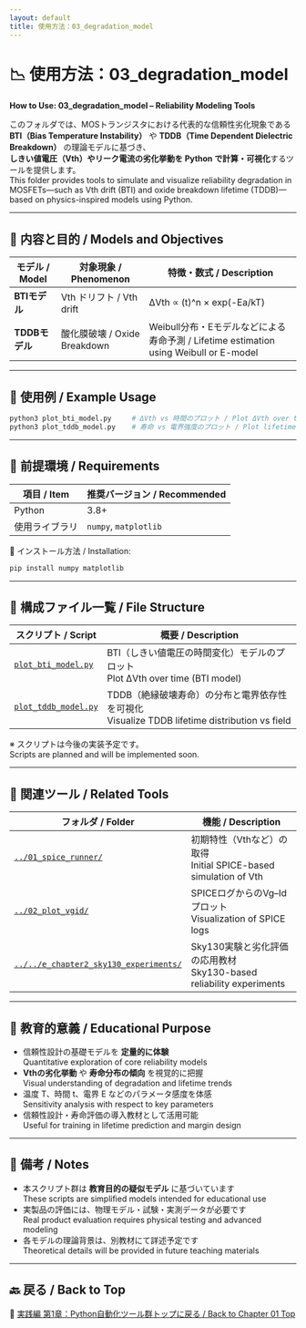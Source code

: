 ```yaml
---
layout: default
title: 使用方法：03_degradation_model
---
```


# 📉 使用方法：03_degradation_model  
**How to Use: 03_degradation_model – Reliability Modeling Tools**

このフォルダでは、MOSトランジスタにおける代表的な信頼性劣化現象である  
**BTI（Bias Temperature Instability）** や **TDDB（Time Dependent Dielectric Breakdown）** の理論モデルに基づき、  
**しきい値電圧（Vth）やリーク電流の劣化挙動を Python で計算・可視化**するツールを提供します。  
This folder provides tools to simulate and visualize reliability degradation in MOSFETs—such as Vth drift (BTI) and oxide breakdown lifetime (TDDB)—based on physics-inspired models using Python.

---

## 📄 内容と目的 / Models and Objectives

| モデル / Model | 対象現象 / Phenomenon | 特徴・数式 / Description |
|----------------|------------------------|----------------------------|
| **BTIモデル** | Vth ドリフト / Vth drift | ΔVth ∝ (t)^n × exp(-Ea/kT) |
| **TDDBモデル** | 酸化膜破壊 / Oxide Breakdown | Weibull分布・Eモデルなどによる寿命予測 / Lifetime estimation using Weibull or E-model |

---

## 🧪 使用例 / Example Usage

```bash
python3 plot_bti_model.py     # ΔVth vs 時間のプロット / Plot ΔVth over time
python3 plot_tddb_model.py    # 寿命 vs 電界強度のプロット / Plot lifetime vs electric field
```

---

## 🔧 前提環境 / Requirements

| 項目 / Item | 推奨バージョン / Recommended |
|-------------|-------------------------------|
| Python | 3.8+ |
| 使用ライブラリ | `numpy`, `matplotlib` |

🔽 インストール方法 / Installation:

```bash
pip install numpy matplotlib
```

---

## 📁 構成ファイル一覧 / File Structure

| スクリプト / Script | 概要 / Description |
|----------------------|---------------------|
| [`plot_bti_model.py`](plot_bti_model.py) | BTI（しきい値電圧の時間変化）モデルのプロット<br>Plot ΔVth over time (BTI model) |
| [`plot_tddb_model.py`](plot_tddb_model.py) | TDDB（絶縁破壊寿命）の分布と電界依存性を可視化<br>Visualize TDDB lifetime distribution vs field |

※ スクリプトは今後の実装予定です。  
Scripts are planned and will be implemented soon.

---

## 🔗 関連ツール / Related Tools

| フォルダ / Folder | 機能 / Description |
|------------------|---------------------|
| [`../01_spice_runner/`](../01_spice_runner/) | 初期特性（Vthなど）の取得<br>Initial SPICE-based simulation of Vth |
| [`../02_plot_vgid/`](../02_plot_vgid/) | SPICEログからのVg–Idプロット<br>Visualization of SPICE logs |
| [`../../e_chapter2_sky130_experiments/`](../../e_chapter2_sky130_experiments/) | Sky130実験と劣化評価の応用教材<br>Sky130-based reliability experiments |

---

## 🎯 教育的意義 / Educational Purpose

- 信頼性設計の基礎モデルを **定量的に体験**  
  Quantitative exploration of core reliability models
- **Vthの劣化挙動** や **寿命分布の傾向** を視覚的に把握  
  Visual understanding of degradation and lifetime trends
- 温度 T、時間 t、電界 E などのパラメータ感度を体感  
  Sensitivity analysis with respect to key parameters
- 信頼性設計・寿命評価の導入教材として活用可能  
  Useful for training in lifetime prediction and margin design

---

## 📌 備考 / Notes

- 本スクリプト群は **教育目的の疑似モデル** に基づいています  
  These scripts are simplified models intended for educational use  
- 実製品の評価には、物理モデル・試験・実測データが必要です  
  Real product evaluation requires physical testing and advanced modeling  
- 各モデルの理論背景は、別教材にて詳述予定です  
  Theoretical details will be provided in future teaching materials

---

## 🔙 戻る / Back to Top

📂 [実践編 第1章：Python自動化ツール群トップに戻る / Back to Chapter 01 Top](../README.md)
